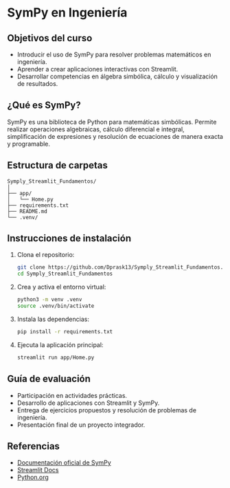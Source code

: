 
# SymPy en Ingeniería

## Objetivos del curso

- Introducir el uso de SymPy para resolver problemas matemáticos en ingeniería.
- Aprender a crear aplicaciones interactivas con Streamlit.
- Desarrollar competencias en álgebra simbólica, cálculo y visualización de resultados.

## ¿Qué es SymPy?

SymPy es una biblioteca de Python para matemáticas simbólicas. Permite realizar operaciones algebraicas, cálculo diferencial e integral, simplificación de expresiones y resolución de ecuaciones de manera exacta y programable.

## Estructura de carpetas

```
Symply_Streamlit_Fundamentos/
│
├── app/
│   └── Home.py
├── requirements.txt
├── README.md
└── .venv/
```

## Instrucciones de instalación

1. Clona el repositorio:
	```bash
	git clone https://github.com/Dprask13/Symply_Streamlit_Fundamentos.git
	cd Symply_Streamlit_Fundamentos
	```

2. Crea y activa el entorno virtual:
	```bash
	python3 -m venv .venv
	source .venv/bin/activate
	```

3. Instala las dependencias:
	```bash
	pip install -r requirements.txt
	```

4. Ejecuta la aplicación principal:
	```bash
	streamlit run app/Home.py
	```

## Guía de evaluación

- Participación en actividades prácticas.
- Desarrollo de aplicaciones con Streamlit y SymPy.
- Entrega de ejercicios propuestos y resolución de problemas de ingeniería.
- Presentación final de un proyecto integrador.

## Referencias

- [Documentación oficial de SymPy](https://docs.sympy.org/latest/index.html)
- [Streamlit Docs](https://docs.streamlit.io/)
- [Python.org](https://www.python.org/)
